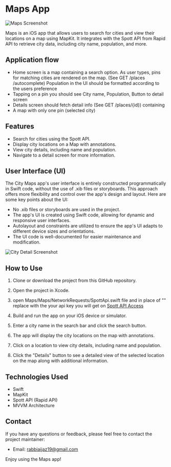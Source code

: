 # Maps App

![Maps Screenshot](https://user-images.githubusercontent.com/63001234/236641495-8be28eb9-cd3b-4914-8e91-0b3446dbf678.png)

Maps is an iOS app that allows users to search for cities and view their locations on a map using MapKit. It integrates with the Spott API from Rapid API to retrieve city data, including city name, population, and more.

## Application flow

- Home screen is a map containing a search option. As user types, pins for matching cities are rendered on the map. (See GET /places /autocomplete)
Population in the UI should be formatted according to the users preference
- Tapping on a pin you should see City name, Population, Button to detail screen
- Details screen should fetch detail info (See GET /places/{id}) containing
- A map with only one pin (selected city)

## Features

- Search for cities using the Spott API.
- Display city locations on a Map with annotations.
- View city details, including name and population.
- Navigate to a detail screen for more information.

## User Interface (UI)

The City Maps app's user interface is entirely constructed programmatically in Swift code, without the use of .xib files or storyboards. This approach offers more flexibility and control over the app's design and layout. Here are some key points about the UI:

- No .xib files or storyboards are used in the project.
- The app's UI is created using Swift code, allowing for dynamic and responsive user interfaces.
- Autolayout and constraints are utilized to ensure the app's UI adapts to different device sizes and orientations.
- The UI code is well-documented for easier maintenance and modification.



![City Detail Screenshot](https://user-images.githubusercontent.com/63001234/236641517-652fa68a-3877-4394-8e7f-747f76ac31dd.png)

## How to Use

1. Clone or download the project from this GitHub repository.

2. Open the project in Xcode.
3. open Maps/Maps/NetworkRequests/SpottApi.swift file and in place of "<add api key>" replace with the your api key you will get on [Spott API Access](https://rapidapi.com/Spott/api/spott/)

4. Build and run the app on your iOS device or simulator.

5. Enter a city name in the search bar and click the search button.

6. The app will display the city locations on the map with annotations.

7. Click on a location to view city details, including name and population.

8. Click the "Details" button to see a detailed view of the selected location on the map along with additional information.

## Technologies Used

- Swift
- MapKit
- Spott API (Rapid API)
- MVVM Architecture

## Contact

If you have any questions or feedback, please feel free to contact the project maintainer:

- Email: rabbiaijaz19@gmail.com

Enjoy using the Maps app!

